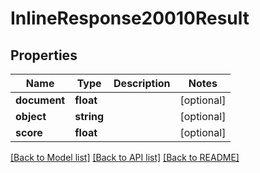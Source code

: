 # InlineResponse20010Result

## Properties
Name | Type | Description | Notes
------------ | ------------- | ------------- | -------------
**document** | **float** |  | [optional] 
**object** | **string** |  | [optional] 
**score** | **float** |  | [optional] 

[[Back to Model list]](../README.md#documentation-for-models) [[Back to API list]](../README.md#documentation-for-api-endpoints) [[Back to README]](../README.md)


